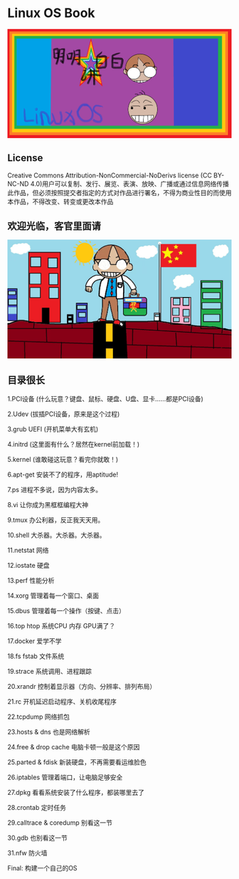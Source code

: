 # Linux OS Book
![李智轩作品](https://github.com/roomsky/linuxos/blob/main/img/logo.png)


## License
Creative Commons Attribution-NonCommercial-NoDerivs license (CC BY-NC-ND 4.0)用户可以复制、发行、展览、表演、放映、广播或通过信息网络传播此作品，但必须按照提交者指定的方式对作品进行署名，不得为商业性目的而使用本作品，不得改变、转变或更改本作品

## 欢迎光临，客官里面请
![李智轩作品](https://github.com/roomsky/linuxos/blob/main/img/index.jpg)


## 目录很长

1.PCI设备 (什么玩意？键盘、鼠标、硬盘、U盘、显卡……都是PCI设备)

2.Udev (拔插PCI设备，原来是这个过程)

3.grub UEFI (开机菜单大有玄机)

4.initrd (这里面有什么？居然在kernel前加载！)

5.kernel (谁敢碰这玩意？看完你就敢！)

6.apt-get 安装不了的程序，用aptitude!

7.ps 进程不多说，因为内容太多。

8.vi 让你成为黑框框编程大神

9.tmux 办公利器，反正我天天用。

10.shell 大杀器。大杀器。大杀器。 

11.netstat 网络

12.iostate 硬盘

13.perf 性能分析

14.xorg 管理着每一个窗口、桌面

15.dbus 管理着每一个操作（按键、点击）

16.top htop 系统CPU 内存 GPU满了？

17.docker 爱学不学

18.fs fstab 文件系统

19.strace 系统调用、进程跟踪

20.xrandr 控制着显示器（方向、分辨率、排列布局）

21.rc 开机延迟启动程序、关机收尾程序

22.tcpdump 网络抓包

23.hosts & dns 也是网络解析

24.free & drop cache 电脑卡顿一般是这个原因

25.parted & fdisk 新装硬盘，不再需要看运维脸色

26.iptables 管理着端口，让电脑足够安全

27.dpkg 看看系统安装了什么程序，都装哪里去了

28.crontab 定时任务

29.calltrace & coredump 别看这一节

30.gdb 也别看这一节

31.nfw 防火墙

Final: 构建一个自己的OS